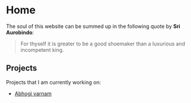 # Home

The soul of this website can be summed up in the following quote by **Sri Aurobindo**:

> For thyself it is greater to be a good shoemaker than a luxurious and incompetent king.



## Projects

Projects that I am currently working on:

- [Abhogi varnam](https://agoodshoemaker.github.io/gruham/music/abhogi/abhogi_1/)

  
